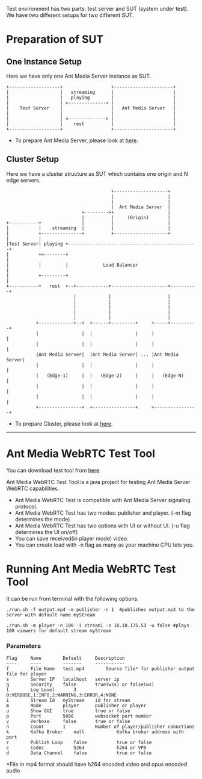 Test environment has two parts: test server and SUT (system under test). We have two different setups for two different SUT. 
# Preparation of SUT
## One Instance Setup
Here we have only one Ant Media Server instance as SUT.
```
+-------------------+                  +----------------------+
|                   |   streaming      |                      |
|                   |   playing        |                      |
|                   | <--------------> |                      |
|    Test Server    |                  |   Ant Media Server   |
|                   |                  |                      |
|                   | <--------------> |                      |
|                   |    rest          |                      |
+-------------------+                  +----------------------+
```
* To prepare Ant Media Server, please look at [here](Installation).

## Cluster Setup
Here we have a cluster structure as SUT which contains one origin and N edge servers.
```
                                       +--------------------+
                                       |                    |
                                       |                    |
                                       |  Ant Media Server  |
                            +--------->+                    |
                            |          |     (Origin)       |
+-----------+               |          |                    |
|           |    streaming  |          |                    |
|           +---------------+          +--------------------+
|           |
|Test Server| playing +------------------------------------------------+
|           +<--------+                                                |
|           |         |             Load Balancer                      |
|           +---------+                                                |
+-----------+   rest  +--+------------+---------------------+----------+
                         |            |                     |
                         |            |                     |
                         |            |                     |
                         |            |                     |
                         |            |                     |
           +-------------+--+  +------+---------+     +-----+----------+
           |                |  |                |     |                |
           |                |  |                |     |                |
           |Ant Media Server|  |Ant Media Server| ... |Ant Media Server|
           |                |  |                |     |                |
           |   (Edge-1)     |  |   (Edge-2)     |     |   (Edge-N)     |
           |                |  |                |     |                |
           |                |  |                |     |                |
           +----------------+  +----------------+     +----------------+

```
* To prepare Cluster, please look at [here](Scaling-and-Load-Balancing).

***

# Ant Media WebRTC Test Tool
You can download test tool from [here](https://github.com/ant-media/TestScriptAndTools/blob/master/Tools/webrtctest-release.zip).

Ant Media WebRTC Test Tool is a java project for testing Ant Media Server WebRTC capabilities.

* Ant Media WebRTC Test is compatible with Ant Media Server signaling protocol. 
* Ant Media WebRTC Test has two modes: publisher and player. (-m flag determines the mode)
* Ant Media WebRTC Test has two options with UI or without UI. (-u flag determines the UI on/off)
* You can save received(in player mode) video.
* You can create load with -n flag as many as your machine CPU lets you.

# Running Ant Media WebRTC Test Tool

It can be run from terminal with the following options.
```
./run.sh -f output.mp4 -m publisher -n 1  #publishes output.mp4 to the server with default name myStream
```

```
./run.sh -m player -n 100 -i stream1 -s 10.10.175.53 -u false #plays 100 viewers for default stream myStream
```

### Parameters
```
Flag 	 Name      	 Default   	 Description                 
---- 	 ----      	 -------   	 -----------   
f    	 File Name 	 test.mp4     	 Source file* for publisher output file for player        
s    	 Server IP 	 localhost 	 server ip                   
q    	 Security  	 false     	 true(wss) or false(ws)      
l        Log Level       3               0:VERBOSE,1:INFO,2:WARNING,3:ERROR,4:NONE
i    	 Stream Id 	 myStream  	 id for stream               
m    	 Mode      	 player    	 publisher or player         
u    	 Show GUI  	 true      	 true or false               
p    	 Port      	 5080      	 websocket port number 
v    	 Verbose   	 false     	 true or false 
n    	 Count     	 1         	 Number of player/publisher connctions 
k        Kafka Broker    null            Kafka broker address with port
r    	 Publish Loop 	 false           true or false
c    	 Codec           h264            h264 or VP8 
d    	 Data Channel    false           true or false 
```

*File in mp4 format should have h264 encoded video and opus encoded audio
